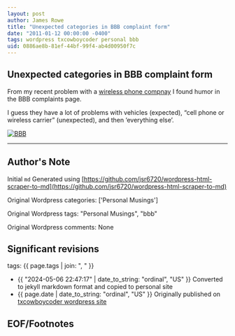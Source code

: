 ```yaml
---
layout: post
author: James Rowe
title: "Unexpected categories in BBB complaint form"
date: "2011-01-12 00:00:00 -0400"
tags: wordpress txcowboycoder personal bbb
uid: 0886ae8b-81ef-44bf-99f4-ab4d00950f7c
---
```



## Unexpected categories in BBB complaint form


From my recent problem with a [wireless phone compnay](http://txcowboycoder.wordpress.com/2011/01/09/verizon-restocking-fee-is-not-a-penalty) I found humor in the BBB complaints page.


I guess they have a lot of problems with vehicles (expected), “cell phone or wireless carrier” (unexpected), and then ‘everything else’.


[![](https://txcowboycoder.files.wordpress.com/2011/01/bbb.png?w=500&h=483 "BBB")](http://txcowboycoder.files.wordpress.com/2011/01/bbb.png)




---

## Author's Note

Initial `md` Generated using [https://github.com/jsr6720/wordpress-html-scraper-to-md](https://github.com/jsr6720/wordpress-html-scraper-to-md)

Original Wordpress categories: ['Personal Musings']

Original Wordpress tags: "Personal Musings", "bbb"

Original Wordpress comments: None

## Significant revisions

tags: {{ page.tags | join: ", " }} <!-- todo move this somewhere -->

- {{ "2024-05-06 22:47:17" | date_to_string: "ordinal", "US" }} Converted to jekyll markdown format and copied to personal site
- {{ page.date | date_to_string: "ordinal", "US" }} Originally published on [txcowboycoder wordpress site](https://txcowboycoder.wordpress.com/2011/01/12/unexpected-categories-in-bbb-complaint-form/)

## EOF/Footnotes

